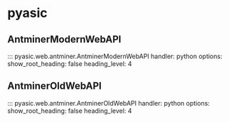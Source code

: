 # pyasic
## AntminerModernWebAPI
::: pyasic.web.antminer.AntminerModernWebAPI
    handler: python
    options:
        show_root_heading: false
        heading_level: 4

## AntminerOldWebAPI
::: pyasic.web.antminer.AntminerOldWebAPI
    handler: python
    options:
        show_root_heading: false
        heading_level: 4

